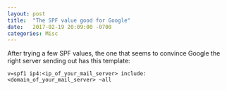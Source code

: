 ```yaml
---
layout: post
title:  "The SPF value good for Google"
date:   2017-02-19 20:09:00 -0700
categories: Misc
---
```


After trying a few SPF values, the one that seems to convince Google the right server sending out has this template:


```
v=spf1 ip4:<ip_of_your_mail_server> include:<domain_of_your_mail_server> ~all 
```

